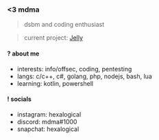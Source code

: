 ### <3 mdma

> dsbm and coding enthusiast

> current project: [Jelly](https://github.com/6kp/Jelly)

#### ? about me
- interests: info/offsec, coding, pentesting
- langs: c/c++, c#, golang, php, nodejs, bash, lua
- learning: kotlin, powershell

#### ! socials
- instagram: hexalogical
- discord: mdma#1000
- snapchat: hexalogical
